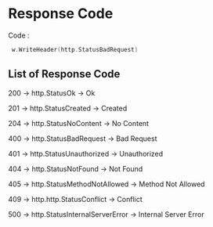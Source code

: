 # Response Code

Code :

```go
 w.WriteHeader(http.StatusBadRequest)
```



## List of Response Code

200 -> http.StatusOk -> Ok

201 -> http.StatusCreated -> Created

204 -> http.StatusNoContent -> No Content

400 -> http.StatusBadRequest -> Bad Request

401 -> http.StatusUnauthorized -> Unauthorized

404 -> http.StatusNotFound -> Not Found

405 -> http.StatusMethodNotAllowed -> Method Not Allowed

409 -> http.http.StatusConflict -> Conflict

500 -> http.StatusInternalServerError -> Internal Server Error

